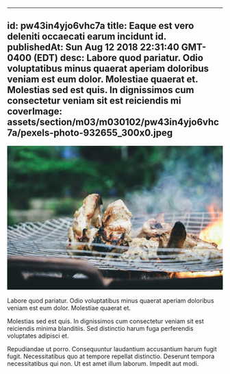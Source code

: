
---
id: pw43in4yjo6vhc7a
title: Eaque est vero deleniti occaecati earum incidunt id.
publishedAt: Sun Aug 12 2018 22:31:40 GMT-0400 (EDT)
desc: Labore quod pariatur. Odio voluptatibus minus quaerat aperiam doloribus veniam est eum dolor. Molestiae quaerat et. Molestias sed est quis. In dignissimos cum consectetur veniam sit est reiciendis mi
coverImage: assets/section/m03/m030102/pw43in4yjo6vhc7a/pexels-photo-932655_300x0.jpeg
---

![image from pexels.com](assets/section/m03/m030102/pw43in4yjo6vhc7a/pexels-photo-932655.jpeg)

Labore quod pariatur. Odio voluptatibus minus quaerat aperiam doloribus veniam est eum dolor. Molestiae quaerat et.
 
Molestias sed est quis. In dignissimos cum consectetur veniam sit est reiciendis minima blanditiis. Sed distinctio harum fuga perferendis voluptates adipisci et.
 
Repudiandae ut porro. Consequuntur laudantium accusantium harum fugit fugit. Necessitatibus quo at tempore repellat distinctio. Deserunt tempora necessitatibus qui non. Ut est amet illum laborum. Impedit aut modi.

